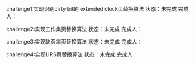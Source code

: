 challenge1:实现识别dirty bit的 extended clock页替换算法
状态：未完成
完成人：

challenge2:实现工作集页替换算法
状态：未完成
完成人：

challenge3:实现缺页率页替换算法
状态：未完成
完成人：

challenge4:实现LIRS页替换算法
状态：未完成
完成人：
